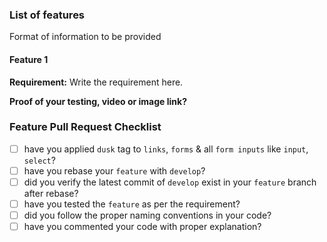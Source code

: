 <!-- PLEASE READ THE FOLLOWING INSTRUCTIONS -->

### List of features
Format of information to be provided

#### Feature 1
**Requirement:**
Write the requirement here.

**Proof of your testing, video or image link?**


### Feature Pull Request Checklist

- [ ] have you applied `dusk` tag to `links`, `forms` & all `form inputs` like `input`, `select`?
- [ ] have you rebase your `feature` with `develop`?
- [ ] did you verify the latest commit of `develop` exist in your `feature` branch after rebase?
- [ ] have you tested the `feature` as per the requirement?
- [ ] did you follow the proper naming conventions in your code?
- [ ] have you commented your code with proper explanation?

<!--
Make sure you provide all information and followed all the steps. Then only submit the Merge Request
-->
